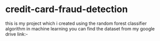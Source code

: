 # credit-card-fraud-detection
this is my project which i created using the random forest classifier algorithm in machine learning 
you can find the dataset from my google drive link:-
